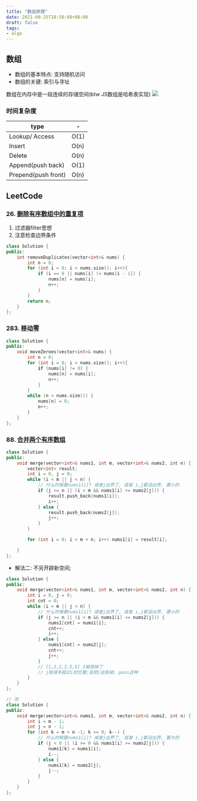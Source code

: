 ```yaml
---
title: "数组原理"
date: 2021-09-25T18:50:08+08:00
draft: false
tags:
- algo
---
```


## 数组
- 数组的基本特点: 支持随机访问
- 数组的关键: 索引与寻址

数组在内存中是一段连续的存储空间(btw JS数组是哈希表实现)
![](https://gtd-imgs-md.oss-cn-beijing.aliyuncs.com/imgs/20210925191344.png)

### 时间复杂度

type | - | 
---------|----------
 Lookup/ Access  | O(1) 
 Insert  | O(n) 
 Delete  | O(n)                  
Append(push back)   |  O(1)
Prepend(push front)  | O(n)

## LeetCode
### 26. [删除有序数组中的重复项](https://leetcode-cn.com/problems/remove-duplicates-from-sorted-array/)
1. 过滤器filter思想
2. 注意检查边界条件
```c++
class Solution {
public:
    int removeDuplicates(vector<int>& nums) {
        int n = 0;
        for (int i = 0; i < nums.size(); i++){
            if (i == 0 || nums[i] != nums[i - 1]) {
                nums[n] = nums[i];
                n++;
            }
        }
        return n;
    }
};
```
### 283. [移动零](https://leetcode-cn.com/problems/move-zeroes/)

```c++
class Solution {
public:
    void moveZeroes(vector<int>& nums) {
        int n = 0;
        for (int i = 0; i < nums.size(); i++){
            if (nums[i] != 0) {
                nums[n] = nums[i];
                n++;
            }
        }
        while (n < nums.size()) {
            nums[n] = 0;
            n++;
        }
    }
};
```
### 88. [合并两个有序数组](https://leetcode-cn.com/problems/merge-sorted-array/)
```c++
class Solution {
public:
    void merge(vector<int>& nums1, int m, vector<int>& nums2, int n) {
        vector<int> result;
        int i = 0, j = 0;
        while (i < m || j < n) {
            // 什么时候要nums1[i]? 或者j出界了, 或者 i,j都没出界, 要小的
            if (j >= n || (i < m && nums1[i] <= nums2[j])) {
                result.push_back(nums1[i]);
                i++;
            } else {
                result.push_back(nums2[j]);
                j++;
            }
        }

        for (int i = 0; i < m + n; i++) nums1[i] = result[i];

    }
};
```
- 解法二: 不另开辟新空间;
```c++
class Solution {
public:
    void merge(vector<int>& nums1, int m, vector<int>& nums2, int n) {
        int i = 0, j = 0;
        int cnt = 0;
        while (i < m || j < n) {
            // 什么时候要nums1[i]? 或者j出界了, 或者 i,j都没出界, 要小的
            if (j >= n || (i < m && nums1[i] <= nums2[j])) {
                nums1[cnt] = nums1[i];
                cnt++;
                i++;
            } else {
                nums1[cnt] = nums2[j];
                cnt++;
                j++;
            }
            // [1,2,2,2,5,6] 3被吞掉了
            // j取得多超过i的位置;会把i这吞掉; pass这种
        }
    }
};

// 改
class Solution {
public:
    void merge(vector<int>& nums1, int m, vector<int>& nums2, int n) {
        int i = m - 1;
        int j = n - 1;
        for (int k = m + n -1; k >= 0; k--) {
            // 什么时候要nums1[i]? 或者j出界了, 或者 i,j都没出界, 要大的
            if (j < 0 || (i >= 0 && nums1[i] >= nums2[j])) {
                nums1[k] = nums1[i];
                i--;
            } else {
                nums1[k] = nums2[j];
                j--;
            }
        }
    }
};
```
